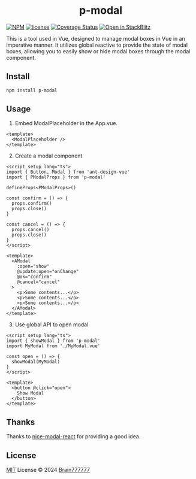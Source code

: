 <h1 align="center">p-modal</h1>

[![NPM](https://img.shields.io/npm/v/p-modal.svg)](https://www.npmjs.com/package/p-modal)
[![license](https://img.shields.io/npm/l/p-modal)](https://github.com/Brain777777/p-modal/blob/main/LICENSE)
[![Coverage Status](https://codecov.io/github/Brain777777/p-modal/graph/badge.svg)](https://codecov.io/github/Brain777777/p-modal)
[![Open in StackBlitz](https://developer.stackblitz.com/img/open_in_stackblitz_small.svg)](https://stackblitz.com/edit/vitejs-vite-me1aysrn?file=src%2FApp.vue)

This is a tool used in Vue, designed to manage modal boxes in Vue in an imperative manner. It utilizes global reactive to provide the state of modal boxes, allowing you to easily show or hide modal boxes through the modal component.

## Install
```bash
npm install p-modal
```

## Usage
1. Embed ModalPlaceholder in the App.vue.
  ```vue
  <template>
    <ModalPlaceholder />
  </template>
  ```
2. Create a modal component
  ```vue
  <script setup lang="ts">
  import { Button, Modal } from 'ant-design-vue'
  import { PModalProps } from 'p-modal'

  defineProps<PModalProps>()

  const confirm = () => {
    props.confirm()
    props.close()
  }

  const cancel = () => {
    props.cancel()
    props.close()
  }
  </script>

  <template>
    <AModal
      :open="show"
      @update:open="onChange"
      @ok="confirm"
      @cancel="cancel"
    >
      <p>Some contents...</p>
      <p>Some contents...</p>
      <p>Some contents...</p>
    </AModal>
  </template>
  ```
3. Use global API to open modal
  ```vue
  <script setup lang="ts">
  import { showModal } from 'p-modal'
  import MyModal from './MyModal.vue'

  const open = () => {
    showModal(MyModal)
  }
  </script>

  <template>
    <button @click="open">
      Show Modal
    </button>
  </template>
  ```

## Thanks

Thanks to [nice-modal-react](https://github.com/eBay/nice-modal-react) for providing a good idea.

## License
[MIT](LICENSE)  License © 2024 [Brain777777](https://github.com/Brain777777)
